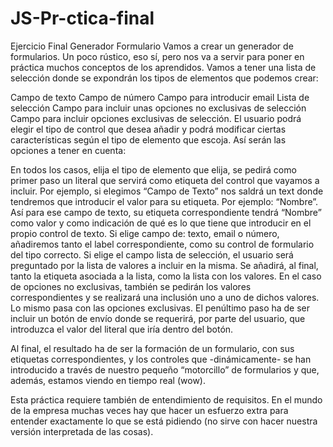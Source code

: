 # JS-Pr-ctica-final
Ejercicio Final Generador Formulario
Vamos a crear un generador de formularios. Un poco rústico, eso sí, pero nos va a servir para poner en práctica muchos conceptos de los aprendidos.
Vamos a tener una lista de selección donde se expondrán los tipos de elementos que podemos crear:

Campo de texto
Campo de número
Campo para introducir email
Lista de selección
Campo para incluir unas opciones no exclusivas de selección
Campo para incluir opciones exclusivas de selección.
El usuario podrá elegir el tipo de control que desea añadir y podrá modificar ciertas características según el tipo de elemento que escoja. Así serán las opciones a tener en cuenta:

En todos los casos, elija el tipo de elemento que elija, se pedirá como primer paso un literal que servirá como etiqueta del control que vayamos a incluir. Por ejemplo, si elegimos “Campo de Texto” nos saldrá un text donde tendremos que introducir el valor para su etiqueta. Por ejemplo: “Nombre”. Así para ese campo de texto, su etiqueta correspondiente tendrá “Nombre” como valor y como indicación de qué es lo que tiene que introducir en el propio control de texto.
Si elige campo de: texto, email o número, añadiremos tanto el label correspondiente, como su control de formulario del tipo correcto.
Si elige el campo lista de selección, el usuario será preguntado por la lista de valores a incluir en la misma. Se añadirá, al final, tanto la etiqueta asociada a la lista, como la lista con los valores.
En el caso de opciones no exclusivas, también se pedirán los valores correspondientes y se realizará una inclusión uno a uno de dichos valores.
Lo mismo pasa con las opciones exclusivas.
El penúltimo paso ha de ser incluir un botón de envío donde se requerirá, por parte del usuario, que introduzca el valor del literal que iría dentro del botón.

Al final, el resultado ha de ser la formación de un formulario, con sus etiquetas correspondientes, y los controles que -dinámicamente- se han introducido a través de nuestro pequeño “motorcillo” de formularios y que, además, estamos viendo en tiempo real (wow).

Esta práctica requiere también de entendimiento de requisitos. En el mundo de la empresa muchas veces hay que hacer un esfuerzo extra para entender exactamente lo que se está pidiendo (no sirve con  hacer nuestra versión interpretada de las cosas).
